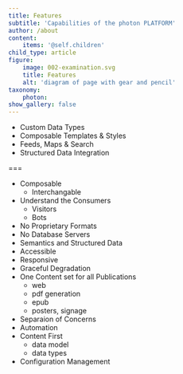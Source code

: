```yaml
---
title: Features
subtitle: 'Capabilities of the photon PLATFORM'
author: /about
content:
    items: '@self.children'
child_type: article
figure:
    image: 002-examination.svg
    title: Features
    alt: 'diagram of page with gear and pencil'
taxonomy:
    photon:
show_gallery: false
---
```


- Custom Data Types
- Composable Templates & Styles
- Feeds, Maps & Search
- Structured Data Integration


===

- Composable
  - Interchangable
- Understand the Consumers
  - Visitors
  - Bots
- No Proprietary Formats
- No Database Servers
- Semantics and Structured Data
- Accessible
- Responsive
- Graceful Degradation
- One Content set for all Publications
  - web
  - pdf generation
  - epub
  - posters, signage
- Separaion of Concerns
- Automation
- Content First
  - data model
  - data types
- Configuration Management
